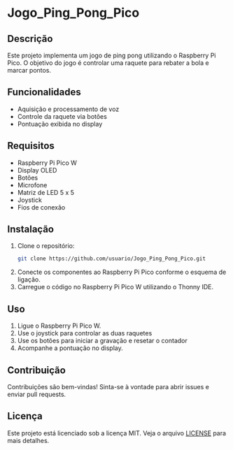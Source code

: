 # Jogo_Ping_Pong_Pico

## Descrição
Este projeto implementa um jogo de ping pong utilizando o Raspberry Pi Pico. O objetivo do jogo é controlar uma raquete para rebater a bola e marcar pontos.

## Funcionalidades
- Aquisição e processamento de voz
- Controle da raquete via botões
- Pontuação exibida no display

## Requisitos
- Raspberry Pi Pico W
- Display OLED
- Botões
- Microfone 
- Matriz de LED 5 x 5
- Joystick
- Fios de conexão

## Instalação
1. Clone o repositório:
    ```sh
    git clone https://github.com/usuario/Jogo_Ping_Pong_Pico.git
    ```
2. Conecte os componentes ao Raspberry Pi Pico conforme o esquema de ligação.
3. Carregue o código no Raspberry Pi Pico W utilizando o Thonny IDE.

## Uso
1. Ligue o Raspberry Pi Pico W.
2. Use o joystick para controlar as duas raquetes
3. Use os botões para iniciar a gravação e resetar o contador
3. Acompanhe a pontuação no display.

## Contribuição
Contribuições são bem-vindas! Sinta-se à vontade para abrir issues e enviar pull requests.

## Licença
Este projeto está licenciado sob a licença MIT. Veja o arquivo [LICENSE](LICENSE) para mais detalhes.